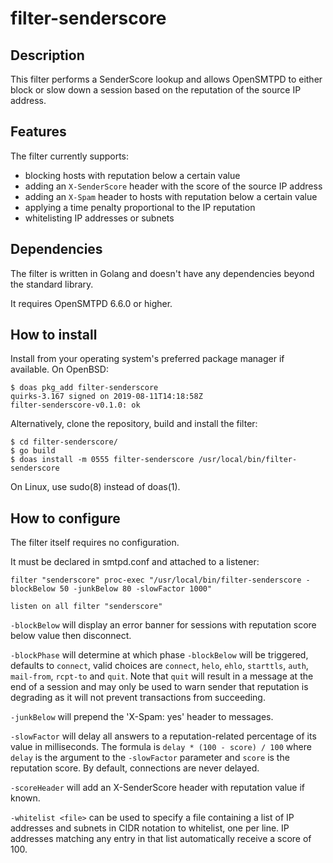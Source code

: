 # filter-senderscore

## Description
This filter performs a SenderScore lookup and allows OpenSMTPD to either block or slow down a
session based on the reputation of the source IP address.


## Features
The filter currently supports:

- blocking hosts with reputation below a certain value
- adding an `X-SenderScore` header with the score of the source IP address
- adding an `X-Spam` header to hosts with reputation below a certain value
- applying a time penalty proportional to the IP reputation
- whitelisting IP addresses or subnets


## Dependencies
The filter is written in Golang and doesn't have any dependencies beyond the standard library.

It requires OpenSMTPD 6.6.0 or higher.


## How to install
Install from your operating system's preferred package manager if available.
On OpenBSD:
```
$ doas pkg_add filter-senderscore
quirks-3.167 signed on 2019-08-11T14:18:58Z
filter-senderscore-v0.1.0: ok
```

Alternatively, clone the repository, build and install the filter:
```
$ cd filter-senderscore/
$ go build
$ doas install -m 0555 filter-senderscore /usr/local/bin/filter-senderscore
```

On Linux, use sudo(8) instead of doas(1).

## How to configure
The filter itself requires no configuration.

It must be declared in smtpd.conf and attached to a listener:
```
filter "senderscore" proc-exec "/usr/local/bin/filter-senderscore -blockBelow 50 -junkBelow 80 -slowFactor 1000"

listen on all filter "senderscore"
```

`-blockBelow` will display an error banner for sessions with reputation score below value then disconnect.

`-blockPhase` will determine at which phase `-blockBelow` will be triggered, defaults to `connect`, valid choices are `connect`, `helo`, `ehlo`, `starttls`, `auth`, `mail-from`, `rcpt-to` and `quit`. Note that `quit` will result in a message at the end of a session and may only be used to warn sender that reputation is degrading as it will not prevent transactions from succeeding.

`-junkBelow` will prepend the 'X-Spam: yes' header to messages.

`-slowFactor` will delay all answers to a reputation-related percentage of its value in milliseconds. The formula is `delay * (100 - score) / 100` where `delay` is the argument to the `-slowFactor` parameter and `score` is the reputation score. By default, connections are never delayed.

`-scoreHeader` will add an X-SenderScore header with reputation value if known.

`-whitelist <file>` can be used to specify a file containing a list of IP addresses and subnets in CIDR notation to whitelist, one per line. IP addresses matching any entry in that list automatically receive a score of 100.
